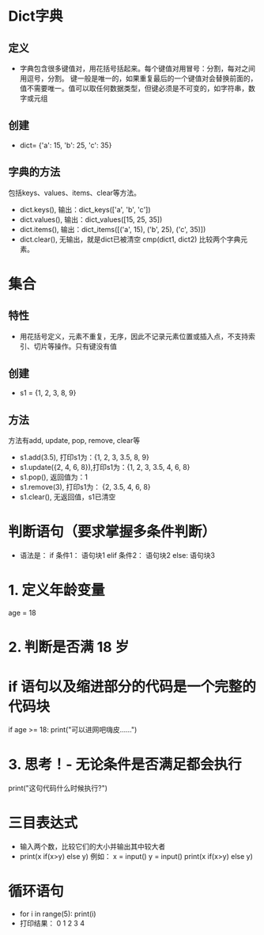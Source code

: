
# Dict字典

## 定义
+ 字典包含很多键值对，用花括号括起来。每个键值对用冒号：分割，每对之间用逗号，分割。
  键一般是唯一的，如果重复最后的一个键值对会替换前面的，值不需要唯一。值可以取任何数据类型，但键必须是不可变的，如字符串，数字或元组
## 创建
+ dict= {'a': 15, 'b': 25, 'c': 35}

## 字典的方法
包括keys、values、items、clear等方法。
+ dict.keys(), 输出：dict_keys(['a', 'b', 'c'])
+ dict.values(), 输出：dict_values([15, 25, 35])
+ dict.items(), 输出：dict_items([('a', 15), ('b', 25), ('c', 35)])
+ dict.clear(), 无输出，就是dict已被清空
cmp(dict1, dict2)  比较两个字典元素。


# 集合

## 特性
+ 用花括号定义，元素不重复，无序，因此不记录元素位置或插入点，不支持索引、切片等操作。只有键没有值

## 创建
+ s1 = {1, 2, 3, 8, 9}

## 方法
方法有add, update, pop, remove, clear等
+ s1.add(3.5), 打印s1为：{1, 2, 3, 3.5, 8, 9}
+ s1.update({2, 4, 6, 8}),打印s1为：{1, 2, 3, 3.5, 4, 6, 8}
+ s1.pop(), 返回值为：1
+ s1.remove(3), 打印s1为： {2, 3.5, 4,  6, 8}
+ s1.clear(), 无返回值，s1已清空


# 判断语句（要求掌握多条件判断）
+ 语法是：
  if 条件1：
    语句块1
  elif 条件2：
    语句块2
  else:
    语句块3
   
# 1. 定义年龄变量
age = 18

# 2. 判断是否满 18 岁
# if 语句以及缩进部分的代码是一个完整的代码块
if age >= 18:
    print("可以进网吧嗨皮……")

# 3. 思考！- 无论条件是否满足都会执行
print("这句代码什么时候执行?")

# 三目表达式
+ 输入两个数，比较它们的大小并输出其中较大者
+ print(x if(x>y) else y)
例如：
  x = input()
  y = input()
  print(x if(x>y) else y)


# 循环语句
+ for i in range(5):
    print(i)
+ 打印结果：
0
1
2
3
4
